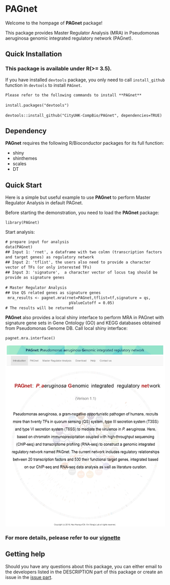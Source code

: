 # PAGnet
Welcome to the hompage of **PAGnet** package!

This package provides Master Regulator Analysis (MRA) in Pseudomonas aeruginosa genomic integrated regulatory network (PAGnet).

## Quick Installation

### This package is available under R(>= 3.5).

If you have installed `devtools` package, you only need to call `install_github` function in `devtools` to install `PAGnet`.

```
Please refer to the following commands to install **PAGnet**

install.packages("devtools")

devtools::install_github("CityUHK-CompBio/PAGnet", dependencies=TRUE)

```

## Dependency

**PAGnet** requires the following R/Bioconductor packages for its full function:

- shiny
- shinthemes
- scales
- DT

## Quick Start

Here is a simple but useful example to use **PAGnet** to perform Master Regulator Analysis in default PAGnet.

Before starting the demonstration, you need to load the **PAGnet** package:
```
library(PAGnet)
```

Start analysis:
```
# prepare input for analysis
data(PAGnet)
## Input 1: 'rnet', a dataframe with two colmn (transcription factors and target genes) as regulatory network
## Input 2: 'tflist', the users also need to provide a character vector of TFs (or only interested TFs)
## Input 3: 'signature',  a character vector of locus tag should be provide as signature genes

# Master Regulator Analysis
## Use QS related genes as signature genes
 mra_results <- pagnet.mra(rnet=PAGnet,tflist=tf,signature = qs, 
                            pValueCutoff = 0.05)
# The results will be returned
```
**PAGnet** also provides a local shiny interface to perform MRA in PAGnet with signature gene sets in Gene Ontology (GO) and KEGG databases obtained from Pseudomonas Genome DB.
Call local shiny interface:
```
pagnet.mra.interface()
```

![Local shiny interface of PAGnet](vignettes/figures/localshiny1.jpg)

### For more details, pelease refer to our [vignette](https://github.com/CityUHK-CompBio/PAGnet/blob/master/vignettes/PAGnet.pdf)

## Getting help

Should you have any questions about this package, you can either email to the developers listed in the DESCRIPTION part of this package or create an issue in the [issue part](https://github.com/CityUHK-CompBio/PAGnet/issues).
